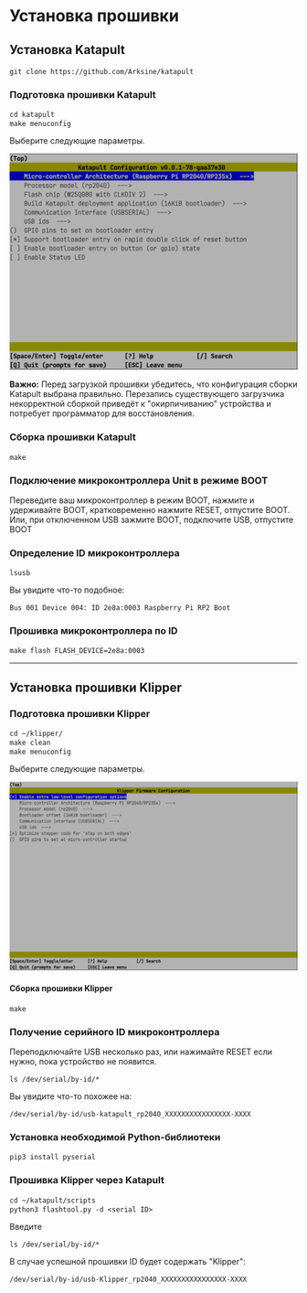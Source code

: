 # Установка прошивки

## Установка Katapult

```
git clone https://github.com/Arksine/katapult
```

### Подготовка прошивки Katapult

```
cd katapult
make menuconfig
```
Выберите следующие параметры.

![Katapult](img/011.png)

**Важно:** Перед загрузкой прошивки убедитесь, что конфигурация сборки Katapult выбрана правильно. Перезапись существующего загрузчика некорректной сборкой приведёт к "окирпичиванию" устройства и потребует программатор для восстановления.

### Сборка прошивки Katapult

```
make
```

### Подключение микроконтроллера Unit в режиме BOOT

Переведите ваш микроконтроллер в режим BOOT, нажмите и удерживайте BOOT, кратковременно нажмите RESET, отпустите BOOT. Или, при отключенном USB зажмите BOOT, подключите USB, отпустите BOOT

### Определение ID микроконтроллера

```
lsusb
```

Вы увидите что-то подобное:
```
Bus 001 Device 004: ID 2e8a:0003 Raspberry Pi RP2 Boot
```

### Прошивка микроконтроллера по ID

```
make flash FLASH_DEVICE=2e8a:0003
```

---
## Установка прошивки Klipper
### Подготовка прошивки Klipper

```
cd ~/klipper/
make clean
make menuconfig
```

Выберите следующие параметры.

![Klipper settings](img/016.png)

#### Сборка прошивки Klipper

```
make
```

### Получение серийного ID микроконтроллера

Переподключайте USB несколько раз, или нажимайте RESET если нужно, пока устройство не появится.

```
ls /dev/serial/by-id/*
```

Вы увидите что-то похожее на:
```
/dev/serial/by-id/usb-katapult_rp2040_XXXXXXXXXXXXXXXX-XXXX
```

### Установка необходимой Python-библиотеки

```
pip3 install pyserial
```

### Прошивка Klipper через Katapult

```
cd ~/katapult/scripts
python3 flashtool.py -d <serial ID>
```

Введите 
```
ls /dev/serial/by-id/*
```
В случае успешной прошивки ID будет содержать "Klipper":
```
/dev/serial/by-id/usb-Klipper_rp2040_XXXXXXXXXXXXXXXX-XXXX
```
